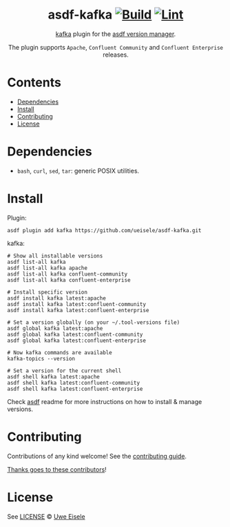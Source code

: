 <div align="center">

# asdf-kafka [![Build](https://github.com/ueisele/asdf-kafka/actions/workflows/build.yml/badge.svg)](https://github.com/ueisele/asdf-kafka/actions/workflows/build.yml) [![Lint](https://github.com/ueisele/asdf-kafka/actions/workflows/lint.yml/badge.svg)](https://github.com/ueisele/asdf-kafka/actions/workflows/lint.yml)


[kafka](https://github.com/ueisele/asdf-kafka) plugin for the [asdf version manager](https://asdf-vm.com).

The plugin supports `Apache`, `Confluent Community` and `Confluent Enterprise` releases.

</div>

# Contents

- [Dependencies](#dependencies)
- [Install](#install)
- [Contributing](#contributing)
- [License](#license)

# Dependencies

- `bash`, `curl`, `sed`, `tar`: generic POSIX utilities.

# Install

Plugin:

```shell
asdf plugin add kafka https://github.com/ueisele/asdf-kafka.git
```

kafka:

```shell
# Show all installable versions
asdf list-all kafka
asdf list-all kafka apache
asdf list-all kafka confluent-community
asdf list-all kafka confluent-enterprise

# Install specific version
asdf install kafka latest:apache
asdf install kafka latest:confluent-community
asdf install kafka latest:confluent-enterprise

# Set a version globally (on your ~/.tool-versions file)
asdf global kafka latest:apache
asdf global kafka latest:confluent-community
asdf global kafka latest:confluent-enterprise

# Now kafka commands are available
kafka-topics --version

# Set a version for the current shell
asdf shell kafka latest:apache
asdf shell kafka latest:confluent-community
asdf shell kafka latest:confluent-enterprise
```

Check [asdf](https://github.com/asdf-vm/asdf) readme for more instructions on how to
install & manage versions.

# Contributing

Contributions of any kind welcome! See the [contributing guide](contributing.md).

[Thanks goes to these contributors](https://github.com/ueisele/asdf-kafka/graphs/contributors)!

# License

See [LICENSE](LICENSE) © [Uwe Eisele](https://github.com/ueisele/)
